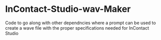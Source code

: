# InContact-Studio-wav-Maker
Code to go along with other dependncies where a prompt can be used to create a wave file with the proper specifications needed for InContact Studio

